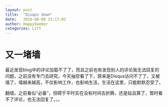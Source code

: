 ```yaml
---
layout: post
title:  "Disqus down"
date:   2016-08-08 23:17:02
author: HappySeeker
categories: Lift
---
```


# 又一堵墙

最近发现blog中的评论加载不了了，而且之前也有发现别人的评论我无法回复的问题，之前没有专门去研究，今天抽空看了下，原来是Disqus访问不了了，又被墙了，墙越来越高，不仅影响工作，也影响生活，生活在这里，只能默默忍受了。

翻墙，之前看似“必备”，但碍于平时实在没有时间去折腾，还是姑且算了，暂时看不了评论，也无法回复了。。。